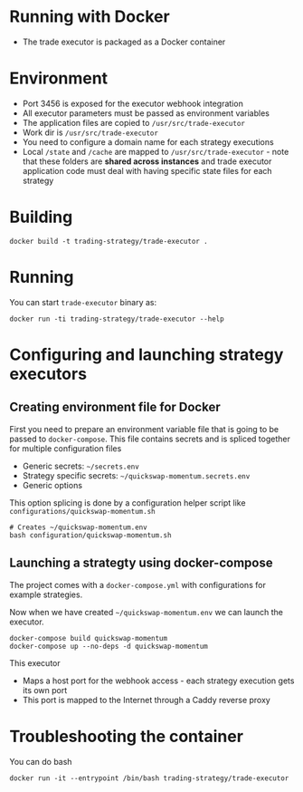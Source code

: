 # Running with Docker

- The trade executor is packaged as a Docker container

# Environment

- Port 3456 is exposed for the executor webhook integration
- All executor parameters must be passed as environment variables
- The application files are copied to `/usr/src/trade-executor`
- Work dir is `/usr/src/trade-executor`
- You need to configure a domain name for each strategy executions
- Local `/state` and `/cache` are mapped to `/usr/src/trade-executor` - note that these folders are **shared across instances**
  and trade executor application code must deal with having specific state files for each strategy

# Building

```shell
docker build -t trading-strategy/trade-executor . 
```

# Running

You can start `trade-executor` binary as:

```shell
docker run -ti trading-strategy/trade-executor --help
```

# Configuring and launching strategy executors

## Creating environment file for Docker

First you need to prepare an environment variable file that is going to be 
passed to `docker-compose`. This file contains secrets and
is spliced together for multiple configuration files

- Generic secrets: `~/secrets.env`
- Strategy specific secrets: `~/quickswap-momentum.secrets.env`
- Generic options

This option splicing is done by a configuration helper script like `configurations/quickswap-momentum.sh`

```shell
# Creates ~/quickswap-momentum.env
bash configuration/quickswap-momentum.sh 
```

## Launching a strategty using docker-compose

The project comes with a `docker-compose.yml` with configurations for example strategies.

Now when we have created `~/quickswap-momentum.env` we can launch the executor.

```shell
docker-compose build quickswap-momentum
docker-compose up --no-deps -d quickswap-momentum
```

This executor 

- Maps a host port for the webhook access - each strategy execution gets its own port
- This port is mapped to the Internet through a Caddy reverse proxy

# Troubleshooting the container

You can do bash

```shell
docker run -it --entrypoint /bin/bash trading-strategy/trade-executor 
```